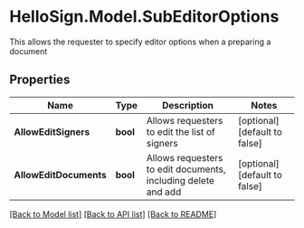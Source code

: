 # HelloSign.Model.SubEditorOptions
This allows the requester to specify editor options when a preparing a document

## Properties

Name | Type | Description | Notes
------------ | ------------- | ------------- | -------------
**AllowEditSigners** | **bool** |  Allows requesters to edit the list of signers  | [optional] [default to false]
**AllowEditDocuments** | **bool** |  Allows requesters to edit documents, including delete and add  | [optional] [default to false]

[[Back to Model list]](../README.md#documentation-for-models) [[Back to API list]](../README.md#documentation-for-api-endpoints) [[Back to README]](../README.md)

